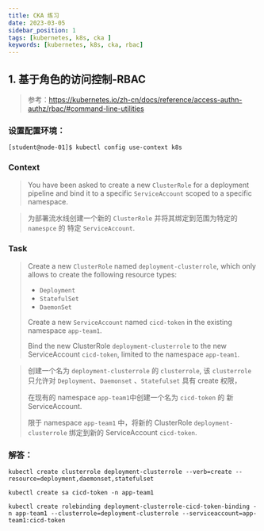 ```yaml
---
title: CKA 练习
date: 2023-03-05
sidebar_position: 1
tags: [kubernetes, k8s, cka ]
keywords: [kubernetes, k8s, cka, rbac]
---
```



## 1. 基于角色的访问控制-RBAC

> 参考：https://kubernetes.io/zh-cn/docs/reference/access-authn-authz/rbac/#command-line-utilities


### 设置配置环境：

```shell
[student@node-01]$ kubectl config use-context k8s
```

### Context
> You have been asked to create a new `ClusterRole` for a deployment pipeline and bind it to a specific `ServiceAccount` scoped to a specific namespace.



> 为部署流水线创建一个新的 `ClusterRole` 并将其绑定到范围为特定的 `namespce` 的 特定 `ServiceAccount`.

### Task

> Create a new `ClusterRole` named `deployment-clusterrole`, which only allows to create the following resource types: 
>
> - `Deployment`
> - `StatefulSet`
> - `DaemonSet`
>
> Create a new `ServiceAccount` named `cicd-token` in the existing namespace `app-team1`.
>
> Bind the new ClusterRole `deployment-clusterrole` to the new ServiceAccount `cicd-token`, limited to the namespace `app-team1`.



> 创建一个名为 `deployment-clusterrole` 的 `clusterrole`, 该 `clusterrole` 只允许对 `Deployment`、`Daemonset` 、`Statefulset` 具有 create 权限，
>
> 在现有的 namespace `app-team1`中创建一个名为 `cicd-token` 的 新 ServiceAccount.
>
> 限于 namespace `app-team1` 中，将新的 ClusterRole `deployment-clusterrole` 绑定到新的 ServiceAccount `cicd-token`.


### 解答：

```shell
kubectl create clusterrole deployment-clusterrole --verb=create --resource=deployment,daemonset,statefulset

kubectl create sa cicd-token -n app-team1

kubectl create rolebinding deployment-clusterrole-cicd-token-binding -n app-team1 --clusterrole=deployment-clusterrole --serviceaccount=app-team1:cicd-token

```





